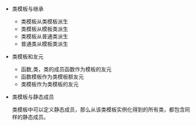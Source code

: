 * 类模板与继承
    * 类模板从类模板派生
    * 类模板从模板类派生
    * 类模板从普通类派生
    * 普通类从模板类派生

* 类模板和友元
    * 函数,类，类的成员函数作为模板的友元
    * 函数模板作为类模板额友元
    * 类模板作为类模板的友元

* 类模板与静态成员

    类模板中可以定义静态成员，那么从该类模板实例化得到的所有类，都包含同样的静态成员。